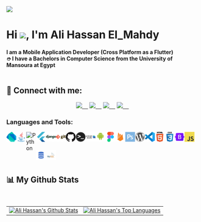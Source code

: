 <a href="#"><img style="align:center;"  src="https://camo.githubusercontent.com/e220312fa9d2fc06c614f678b1e628bd867d9f5780bcac14afc2dbe0494f9132/68747470733a2f2f6d69726f2e6d656469756d2e636f6d2f6d61782f3837352f312a557263323873626e4f52474f57356f796f68513036672e676966" /></a>

<h1 align="left">Hi <img src="https://raw.githubusercontent.com/MartinHeinz/MartinHeinz/master/wave.gif" width="30px">,  I'm Ali Hassan El_Mahdy </h1>
 
 <h4 align="left">
     I am a Mobile Application Developer (Cross Platform as a Flutter)  <br>
    ➮ I have a Bachelors in Computer Science from the University of Mansoura at Egypt <br>
   <br>
<h4>

 ## 🔗 Connect with me:
<p align="center">
<a href = "https://www.linkedin.com/in/alielmahdy/" target="_blank"><img src="https://img.icons8.com/fluent/48/000000/linkedin.png"/>&nbsp;&nbsp;&nbsp;&nbsp;</a>
<a href = "https://twitter.com/Rooney404" target="_blank"><img src="https://img.icons8.com/fluent/48/000000/twitter.png"/>&nbsp;&nbsp;&nbsp;&nbsp;</a>
<a href = "https://www.facebook.com/ali.elmahdy.319" target="_blank"><img src="https://img.icons8.com/fluent/48/000000/facebook.png"/>&nbsp;&nbsp;&nbsp;&nbsp;</a>
<a href = "https://www.instagram.com/alielmahdy11" target="_blank"><img src="https://img.icons8.com/fluent/48/000000/instagram-new.png"/>&nbsp;&nbsp;&nbsp;&nbsp;</a>

### Languages and Tools:
[<img align="left" alt="Dart" width="26px" src="https://github.com/devicons/devicon/blob/master/icons/dart/dart-original.svg" />]()
[<img align="left" alt="Java" width="26px" src="https://github.com/devicons/devicon/blob/master/icons/java/java-original.svg" />]()
[<img align="left" alt="Python" width="26px" src="https://github.com/abranhe/programming-languages-logos/blob/master/src/python/python_128x128.png" />]()

[<img align="left" alt="Flutter" width="26px" src="https://github.com/devicons/devicon/blob/master/icons/flutter/flutter-original.svg" />]()
[<img align="left" alt="Django" width="26px" src="https://github.com/devicons/devicon/blob/master/icons/django/django-plain-wordmark.svg" />]()
[<img align="left" alt="Git" width="26px" src="https://raw.githubusercontent.com/github/explore/80688e429a7d4ef2fca1e82350fe8e3517d3494d/topics/git/git.png" />]()
[<img align="left" alt="GitHub" width="26px" src="https://raw.githubusercontent.com/github/explore/78df643247d429f6cc873026c0622819ad797942/topics/github/github.png" />]()
[<img align="left" alt="Terminal" width="26px" src="https://raw.githubusercontent.com/github/explore/80688e429a7d4ef2fca1e82350fe8e3517d3494d/topics/terminal/terminal.png" />]()
[<img align="left" alt="Android Studio " width="26px" src="https://github.com/devicons/devicon/blob/master/icons/androidstudio/androidstudio-original-wordmark.svg" />]()
[<img align="left" alt="Android" width="26px" src="https://github.com/devicons/devicon/blob/master/icons/android/android-original-wordmark.svg" />]()

[<img align="left" alt="Figma" width="26px" src="https://github.com/devicons/devicon/blob/master/icons/figma/figma-original.svg" />]()
[<img align="left" alt="Firebase" width="26px" src="https://github.com/devicons/devicon/blob/master/icons/firebase/firebase-plain.svg" />]()
[<img align="left" alt="Photoshop" width="26px" src="https://github.com/devicons/devicon/blob/master/icons/photoshop/photoshop-plain.svg" />]()
[<img align="left" alt="WordPress" width="26px" src="https://github.com/devicons/devicon/blob/master/icons/wordpress/wordpress-plain.svg" />]()


[<img align="left" alt="Visual Studio Code" width="26px" src="https://raw.githubusercontent.com/github/explore/80688e429a7d4ef2fca1e82350fe8e3517d3494d/topics/visual-studio-code/visual-studio-code.png" />]()

[<img align="left" alt="HTML5" width="26px" src="https://raw.githubusercontent.com/github/explore/80688e429a7d4ef2fca1e82350fe8e3517d3494d/topics/html/html.png" />]()
[<img align="left" alt="CSS3" width="26px" src="https://raw.githubusercontent.com/github/explore/80688e429a7d4ef2fca1e82350fe8e3517d3494d/topics/css/css.png" />]()
[<img align="left" alt="Bootstrap" width="26px" src="https://github.com/devicons/devicon/blob/master/icons/bootstrap/bootstrap-original.svg" />]()
[<img align="left" alt="JavaScript" width="26px" src="https://raw.githubusercontent.com/github/explore/80688e429a7d4ef2fca1e82350fe8e3517d3494d/topics/javascript/javascript.png" />]() <br><br>



[<img align="left" alt="SQL" width="26px" src="https://raw.githubusercontent.com/github/explore/80688e429a7d4ef2fca1e82350fe8e3517d3494d/topics/sql/sql.png" />]()
[<img align="left" alt="MySQL" width="26px" src="https://raw.githubusercontent.com/github/explore/80688e429a7d4ef2fca1e82350fe8e3517d3494d/topics/mysql/mysql.png" />]()


<br />
<br />

 ## 📊 My Github Stats

<br/>
<table>
    <tr>
        <td>
            <a href="https://github.com/anuraghazra/github-readme-stats"><img alt="Ali Hassan's Github Stats" src="https://github-readme-stats.vercel.app/api?username=Alihassan20&count_private=true&thide=contribs,prs&show_icons=true" />
            </a>
        </td>
        <td>
            <a href="https://github.com/anuraghazra/github-readme-stats"><img alt="Ali Hassan's Top Languages" src="https://github-readme-stats.vercel.app/api/top-langs/?username=Alihassan20&langs_count=8.0&count_private=true&layout=compact&hide_border=true&bg_color=ffffff" />
            </a>
        </td>
    </tr>
</table>
<br/>


 

         

